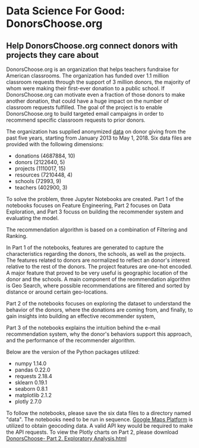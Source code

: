 # Data Science For Good: DonorsChoose.org
## Help DonorsChoose.org connect donors with projects they care about

DonorsChoose.org is an organization that helps teachers fundraise for American classrooms. The organization has funded over 1.1 million classroom requests through the support of 3 million donors, the majority of whom were making their first-ever donation to a public school. If DonorsChoose.org can motivate even a fraction of those donors to make another donation, that could have a huge impact on the number of classroom requests fulfilled.  The goal of the project is to enable DonorsChoose.org to build targeted email campaigns in order to recommend specific classroom requests to prior donors. 

The organization has supplied anonymized [data](https://www.kaggle.com/donorschoose/io) on donor giving from the past five years, starting from January 2013 to May 1, 2018.  Six data files are provided with the following dimensions:
* donations (4687884, 10)
* donors (2122640, 5)
* projects (1110017, 15)
* resources (7210448, 4)
* schools (72993, 9)
* teachers (402900, 3)

To solve the problem, three Jupyter Notebooks are created.   Part 1 of the notebooks focuses on Feature Engineering, Part 2 focuses on Data Exploration, and Part 3 focuss on building the recommender system and evaluating the model.  

The recommendation algorithm is based on a combination of Filtering and Ranking.  

In Part 1 of the notebooks, features are generated to capture the characteristics regarding the donors, the schools, as well as the projects. The features related to donors are normalized to reflect an donor's interest relative to the rest of the donors. The project features are one-hot encoded. A major feature that proved to be very useful is geographic location of the donor and the schools. A main component of the reommendation algorithm is Geo Search, where possible recommendations are filtered and sorted by distance or around certain geo-locations.

Part 2 of the notebooks focuses on exploring the dataset to understand the behavior of the donors, where the donations are coming from, and finally, to gain insights into building an effective recommender system, 

Part 3 of the notebooks explains the intuition behind the e-mail recommendation system, why the donor's behaviors support this approach, and the performance of the recommender algorithm.

Below are the version of the Python packages utilized:
* numpy 1.14.0
* pandas 0.22.0
* requests 2.18.4
* sklearn 0.19.1
* seaborn 0.8.1
* matplotlib 2.1.2
* plotly 2.7.0

To follow the notebooks, please save the six data files to a directory named "data". The notebooks need to be run in sequence. [Google Maps Platform](https://cloud.google.com/maps-platform/) is utilized to obtain geocoding data.  A valid API key would be required to make the API requests.  To view the Plotly charts on Part 2, please download [DonorsChoose- Part 2. Exploratory Analysis.html](https://github.com/kikimeow/DonorsChoose-Recommender-System/blob/master/DonorsChoose-%20Part%202.%20Exploratory%20Analysis.html)  


